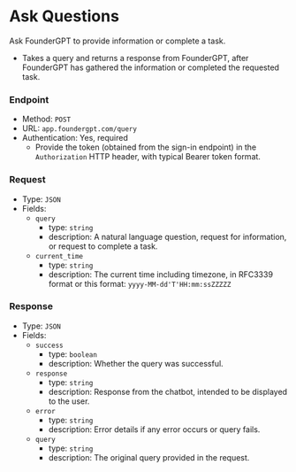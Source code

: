 # Ask Questions

Ask FounderGPT to provide information or complete a task.

-   Takes a query and returns a response from FounderGPT, after FounderGPT has gathered the information or completed the requested task.

### Endpoint

-   Method: `POST`
-   URL: `app.foundergpt.com/query`
-   Authentication: Yes, required
    -   Provide the token (obtained from the sign-in endpoint) in the `Authorization` HTTP header, with typical Bearer token format.

### Request

-   Type: `JSON`
-   Fields:
    -   `query`
        -   type: `string`
        -   description: A natural language question, request for information, or request to complete a task.
    -   `current_time`
        -   type: `string`
        -   description: The current time including timezone, in RFC3339 format or this format: `yyyy-MM-dd'T'HH:mm:ssZZZZZ`

### Response

-   Type: `JSON`
-   Fields:
    -   `success`
        -   type: `boolean`
        -   description: Whether the query was successful.
    -   `response`
        -   type: `string`
        -   description: Response from the chatbot, intended to be displayed to the user.
    -   `error`
        -   type: `string`
        -   description: Error details if any error occurs or query fails.
    -   `query`
        -   type: `string`
        -   description: The original query provided in the request.

